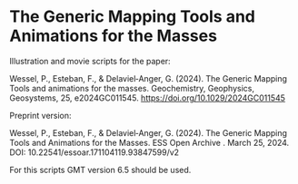 # The Generic Mapping Tools and Animations for the Masses

Illustration and movie scripts for the paper: 

Wessel, P., Esteban, F., & Delaviel‐Anger, G. (2024). The Generic Mapping Tools and animations for the masses. Geochemistry, Geophysics, Geosystems, 25, e2024GC011545. https://doi.org/10.1029/2024GC011545

Preprint version:

Wessel, P., Esteban, F., & Delaviel‐Anger, G. (2024). The Generic Mapping Tools and Animations for the Masses. ESS Open Archive . March 25, 2024.
DOI: 10.22541/essoar.171104119.93847599/v2

For this scripts GMT version 6.5 should be used.

